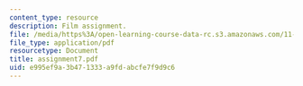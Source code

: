 ```yaml
---
content_type: resource
description: Film assignment.
file: /media/https%3A/open-learning-course-data-rc.s3.amazonaws.com/11-229-advanced-writing-seminar-spring-2004/e995ef9a3b471333a9fdabcfe7f9d9c6_assignment7.pdf
file_type: application/pdf
resourcetype: Document
title: assignment7.pdf
uid: e995ef9a-3b47-1333-a9fd-abcfe7f9d9c6
---
```

